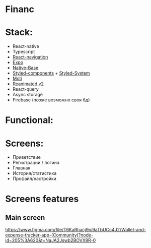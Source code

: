 # Financ

# Stack:

- React-native
- Typescript
- [React-navigation](https://reactnavigation.org/)
- [Expo](https://docs.expo.dev/)
- [Native-Base](https://docs.nativebase.io/)
- [Styled-components](https://github.com/styled-components/styled-components) + [Styled-System](https://styled-system.com)
- [Moti](https://moti.fyi)
- [Reanimated v2](https://docs.swmansion.com/react-native-reanimated/docs/fundamentals/installation)
- React-query
- Async storage
- Firebase (позже возможно своя бд)

# Functional:

# Screens:

- Приветствие
- Регистрации / логина
- Главная
- История/статистика
- Профайл/настройки

# Screens features

## Main screen

https://www.figma.com/file/T6KaRhacj9oi9aTbUCc4J2/Wallet-and-expense-tracker-app-(Community)?node-id=205%3A620&t=NaJA2Jswb2BOVX8R-0
